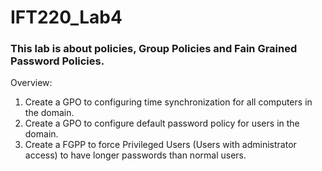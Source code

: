 # IFT220_Lab4

### This lab is about policies, Group Policies and Fain Grained Password Policies.

Overview:
1. Create a GPO to configuring time synchronization for all computers in the domain.
1. Create a GPO to configure default password policy for users in the domain.
1. Create a FGPP to force Privileged Users (Users with administrator access) to have longer passwords than normal users.
